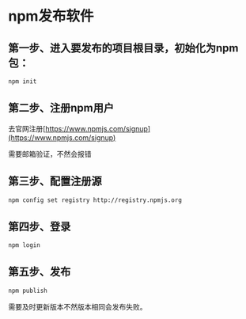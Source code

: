 # npm发布软件
## 第一步、进入要发布的项目根目录，初始化为npm包：
```bash
npm init
```

## 第二步、注册npm用户
去官网注册[https://www.npmjs.com/signup](https://www.npmjs.com/signup)

需要邮箱验证，不然会报错


## 第三步、配置注册源
```bash
npm config set registry http://registry.npmjs.org 
```

## 第四步、登录
```bash
npm login
```

## 第五步、发布
```bash
npm publish
```
需要及时更新版本不然版本相同会发布失败。
